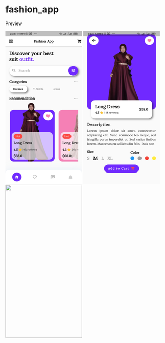 # fashion_app

Preview

<!-- ## Getting Started

This project is a starting point for a Flutter application.

A few resources to get you started if this is your first Flutter project:

- [Lab: Write your first Flutter app](https://flutter.dev/docs/get-started/codelab)
- [Cookbook: Useful Flutter samples](https://flutter.dev/docs/cookbook)

For help getting started with Flutter, view our
[online documentation](https://flutter.dev/docs), which offers tutorials,
samples, guidance on mobile development, and a full API reference. -->

<!-- ![preview_gif](assets/Screenrecorder-2022-02-04-11-42-07-734.gif) -->

<a href="assets/preview(1).jpg" title=""><img src="assets/preview(1).jpg" width="240" height="480"></a>
<a href="assets/preview(2).jpg" title=""><img src="assets/preview(2).jpg" width="240" height="480"></a>
<a href="assets/Screenrecorder-2022-02-04-11-42-07-734.gif" title=""><img src="assets/Screenrecorder-2022-02-04-11-42-07-734.gif" width="240" height="480"></a>

